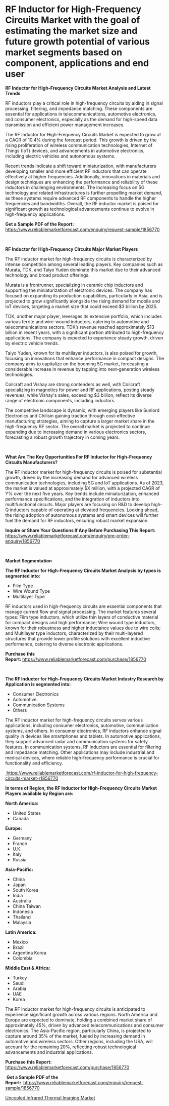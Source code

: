 <p><h1>RF Inductor for High-Frequency Circuits Market with the goal of estimating the market size and future growth potential of various market segments based on component, applications and end user</h1></p><p><strong>RF Inductor for High-Frequency Circuits Market Analysis and Latest Trends</strong></p>
<p><p>RF inductors play a critical role in high-frequency circuits by aiding in signal processing, filtering, and impedance matching. These components are essential for applications in telecommunications, automotive electronics, and consumer electronics, especially as the demand for high-speed data transmission and efficient power management increases. </p><p>The RF Inductor for High-Frequency Circuits Market is expected to grow at a CAGR of 10.4% during the forecast period. This growth is driven by the rising proliferation of wireless communication technologies, Internet of Things (IoT) devices, and advancements in automotive electronics, including electric vehicles and autonomous systems. </p><p>Recent trends indicate a shift toward miniaturization, with manufacturers developing smaller and more efficient RF inductors that can operate effectively at higher frequencies. Additionally, innovations in materials and design techniques are enhancing the performance and reliability of these inductors in challenging environments. The increasing focus on 5G technology and related infrastructures is further propelling market demand, as these systems require advanced RF components to handle the higher frequencies and bandwidths. Overall, the RF inductor market is poised for significant growth as technological advancements continue to evolve in high-frequency applications.</p></p>
<p><strong>Get a Sample PDF of the Report:&nbsp;</strong> <a href="https://www.reliablemarketforecast.com/enquiry/request-sample/1856770?utm_campaign=2235&utm_medium=2&utm_source=Github&utm_content=ia&utm_term=27032025&utm_id=rf-inductor-for-high-frequency-circuits">https://www.reliablemarketforecast.com/enquiry/request-sample/1856770</a></p>
<p>&nbsp;</p>
<p><strong>RF Inductor for High-Frequency Circuits Major Market Players</strong></p>
<p><p>The RF inductor market for high-frequency circuits is characterized by intense competition among several leading players. Key companies such as Murata, TDK, and Taiyo Yuden dominate this market due to their advanced technology and broad product offerings. </p><p>Murata is a frontrunner, specializing in ceramic chip inductors and supporting the miniaturization of electronic devices. The company has focused on expanding its production capabilities, particularly in Asia, and is projected to grow significantly alongside the rising demand for mobile and IoT devices, targeting a market size that could exceed $3 billion by 2025.</p><p>TDK, another major player, leverages its extensive portfolio, which includes various ferrite and wire-wound inductors, catering to automotive and telecommunications sectors. TDK’s revenue reached approximately $13 billion in recent years, with a significant portion attributed to high-frequency applications. The company is expected to experience steady growth, driven by electric vehicle trends.</p><p>Taiyo Yuden, known for its multilayer inductors, is also poised for growth, focusing on innovations that enhance performance in compact designs. The company aims to capitalize on the booming 5G market, forecasting a considerable increase in revenue by tapping into next-generation wireless technologies.</p><p>Coilcraft and Vishay are strong contenders as well, with Coilcraft specializing in magnetics for power and RF applications, posting steady revenues, while Vishay's sales, exceeding $3 billion, reflect its diverse range of electronic components, including inductors.</p><p>The competitive landscape is dynamic, with emerging players like Sunlord Electronics and Chilisin gaining traction through cost-effective manufacturing strategies, aiming to capture a larger market share in the high-frequency RF sector. The overall market is projected to continue expanding due to increasing demand in various electronics sectors, forecasting a robust growth trajectory in coming years.</p></p>
<p>&nbsp;</p>
<p><strong>What Are The Key Opportunities For RF Inductor for High-Frequency Circuits Manufacturers?</strong></p>
<p><p>The RF inductor market for high-frequency circuits is poised for substantial growth, driven by the increasing demand for advanced wireless communication technologies, including 5G and IoT applications. As of 2023, the market is valued at approximately $X million, with a projected CAGR of Y% over the next five years. Key trends include miniaturization, enhanced performance specifications, and the integration of inductors into multifunctional circuits. Major players are focusing on R&D to develop high-Q inductors capable of operating at elevated frequencies. Looking ahead, the rising adoption of autonomous systems and smart devices will further fuel the demand for RF inductors, ensuring robust market expansion.</p></p>
<p><strong>Inquire or Share Your Questions If Any Before Purchasing This Report:</strong> <a href="https://www.reliablemarketforecast.com/enquiry/pre-order-enquiry/1856770?utm_campaign=2235&utm_medium=2&utm_source=Github&utm_content=ia&utm_term=27032025&utm_id=rf-inductor-for-high-frequency-circuits">https://www.reliablemarketforecast.com/enquiry/pre-order-enquiry/1856770</a></p>
<p>&nbsp;</p>
<p><strong>Market Segmentation</strong></p>
<p><strong>The RF Inductor for High-Frequency Circuits Market Analysis by types is segmented into:</strong></p>
<p><ul><li>Film Type</li><li>Wire Wound Type</li><li>Multilayer Type</li></ul></p>
<p><p>RF inductors used in high-frequency circuits are essential components that manage current flow and signal processing. The market features several types: Film type inductors, which utilize thin layers of conductive material for compact designs and high performance; Wire wound type inductors, known for their robustness and higher inductance values due to wire coils; and Multilayer type inductors, characterized by their multi-layered structures that provide lower profile solutions with excellent inductive performance, catering to diverse electronic applications.</p></p>
<p><strong>Purchase this Report:&nbsp;</strong><a href="https://www.reliablemarketforecast.com/purchase/1856770?utm_campaign=2235&utm_medium=2&utm_source=Github&utm_content=ia&utm_term=27032025&utm_id=rf-inductor-for-high-frequency-circuits">https://www.reliablemarketforecast.com/purchase/1856770</a></p>
<p>&nbsp;</p>
<p><strong>The RF Inductor for High-Frequency Circuits Market Industry Research by Application is segmented into:</strong></p>
<p><ul><li>Consumer Electronics</li><li>Automotive</li><li>Communication Systems</li><li>Others</li></ul></p>
<p><p>The RF inductor market for high-frequency circuits serves various applications, including consumer electronics, automotive, communication systems, and others. In consumer electronics, RF inductors enhance signal quality in devices like smartphones and tablets. In automotive applications, they support advanced radar and communication systems for safety features. In communication systems, RF inductors are essential for filtering and impedance matching. Other applications may include industrial and medical devices, where reliable high-frequency performance is crucial for functionality and efficiency.</p></p>
<p><a href="https://www.reliablemarketforecast.com/rf-inductor-for-high-frequency-circuits-market-r1856770?utm_campaign=2235&utm_medium=2&utm_source=Github&utm_content=ia&utm_term=27032025&utm_id=rf-inductor-for-high-frequency-circuits">&nbsp;https://www.reliablemarketforecast.com/rf-inductor-for-high-frequency-circuits-market-r1856770</a></p>
<p><strong>In terms of Region, the RF Inductor for High-Frequency Circuits Market Players available by Region are:</strong></p>
<p>
    <p> <strong> North America: </strong>
        <ul>
            <li>United States</li>
            <li>Canada</li>
        </ul>
        </p> 
    <p> <strong> Europe: </strong>
        <ul>
            <li>Germany</li>
            <li>France</li>
            <li>U.K.</li>
            <li>Italy</li>
            <li>Russia</li>
        </ul>
        </p> 
    <p> <strong> Asia-Pacific: </strong>
        <ul>
            <li>China</li>
            <li>Japan</li>
            <li>South Korea</li>
            <li>India</li>
            <li>Australia</li>
            <li>China Taiwan</li>
            <li>Indonesia</li>
            <li>Thailand</li>
            <li>Malaysia</li>
        </ul>
        </p> 
    <p> <strong> Latin America: </strong>
        <ul>
            <li>Mexico</li>
            <li>Brazil</li>
            <li>Argentina Korea</li>
            <li>Colombia</li>
        </ul>
        </p> 
    <p> <strong> Middle East & Africa: </strong>
        <ul>
            <li>Turkey</li>
            <li>Saudi</li>
            <li>Arabia</li>
            <li>UAE</li>
            <li>Korea</li>
        </ul>
    </p>
    </p>
<p><p>The RF inductor market for high-frequency circuits is anticipated to experience significant growth across various regions. North America and Europe are expected to dominate, holding a combined market share of approximately 45%, driven by advanced telecommunications and consumer electronics. The Asia-Pacific region, particularly China, is projected to capture around 35% of the market, fueled by increasing demand in automotive and wireless sectors. Other regions, including the USA, will account for the remaining 20%, reflecting robust technological advancements and industrial applications.</p></p>
<p><strong>Purchase this Report: </strong><a href="https://www.reliablemarketforecast.com/purchase/1856770?utm_campaign=2235&utm_medium=2&utm_source=Github&utm_content=ia&utm_term=27032025&utm_id=rf-inductor-for-high-frequency-circuits">https://www.reliablemarketforecast.com/purchase/1856770</a></p>
<p>&nbsp;<strong>Get a Sample PDF of the Report:&nbsp;&nbsp;</strong><a href="https://www.reliablemarketforecast.com/enquiry/request-sample/1856770?utm_campaign=2235&utm_medium=2&utm_source=Github&utm_content=ia&utm_term=27032025&utm_id=rf-inductor-for-high-frequency-circuits">https://www.reliablemarketforecast.com/enquiry/request-sample/1856770</a></p>
<p><strong></strong></p>
<p><p><a href="https://github.com/gullattedenna/Market-Research-Report-List-1/blob/main/uncooled-infrared-thermal-imaging-market.md?utm_campaign=2235&utm_medium=2&utm_source=Github&utm_content=ia&utm_term=27032025&utm_id=rf-inductor-for-high-frequency-circuits">Uncooled Infrared Thermal Imaging Market</a></p></p>